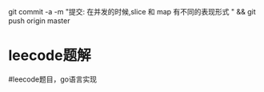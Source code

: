 




git commit -a -m "提交: 在并发的时候,slice 和 map 有不同的表现形式  " && git push origin master


# leecode题解
#leecode题目，go语言实现
